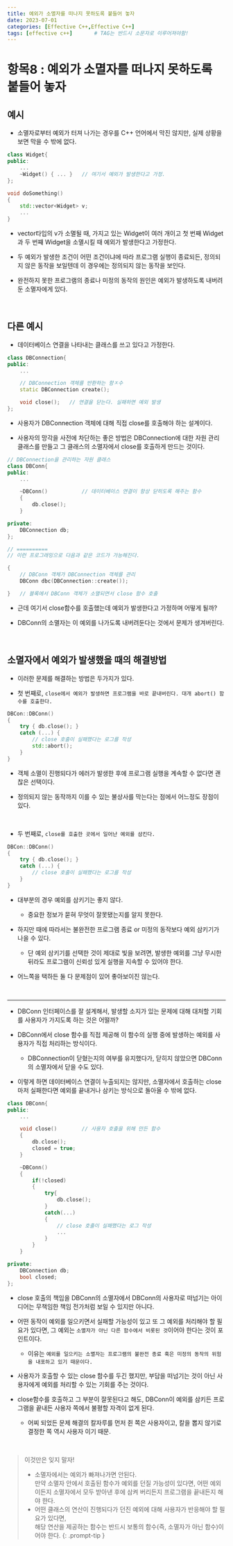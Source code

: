 ```yaml
---
title: 예외가 소멸자를 떠나지 못하도록 붙들어 놓자
date: 2023-07-01
categories: [Effective C++,Effective C++]
tags: [effective c++]		# TAG는 반드시 소문자로 이루어져야함!
---
```


**항목8 : 예외가 소멸자를 떠나지 못하도록 붙들어 놓자**
=====================

**예시**
-------

* 소멸자로부터 예외가 터져 나가는 경우를 C++ 언어에서 막진 않지만, 실제 상황을 보면 막을 수 밖에 없다.

```c++
class Widget{
public:
    ...
    ~Widget() { ... }   // 여기서 예외가 발생한다고 가정.
};

void doSomething()
{
    std::vector<Widget> v;
    ...
}
```

* vector타입의 v가 소멸될 때, 가지고 있는 Widget이 여러 개이고 첫 번째 Widget과 두 번쨰 Widget을 소멸시킬 때 예외가 발생한다고 가정한다.

* 두 예외가 발생한 조건이 어떤 조건이냐에 따라 프로그램 실행이 종료되든, 정의되지 않은 동작을 보일텐데 이 경우에는 정의되지 않는 동작을 보인다.

* 완전하지 못한 프로그램의 종료나 미정의 동작의 원인은 예외가 발생하도록 내버려둔 소멸자에게 있다.

<br>

**다른 예시**
---------

* 데이터베이스 연결을 나타내는 클래스를 쓰고 있다고 가정한다.

```c++
class DBConnection{
public:
    ...

    // DBConnection 객체를 반환하는 함ㅈ수
    static DBConnection create();   

    void close();   // 연결을 닫는다. 실패하면 예외 발생
};
```

* 사용자가 DBConnection 객체에 대해 직접 close를 호출해야 하는 설계이다.

* 사용자의 망각을 사전에 차단하는 좋은 방법은 DBConnection에 대한 자원 관리 클래스를 만들고 그 클래스의 소멸자에서 close를 호출하게 만드는 것이다.

```c++
// DBConnection을 관리하는 자원 클래스
class DBConn{
public:
    ...

    ~DBConn()           // 데이터베이스 연결이 항상 닫히도록 해주는 함수
    {
        db.close();
    }

private:
    DBConnection db;
};

// ==========
// 이런 프로그래밍으로 다음과 같은 코드가 가능해진다.

{
    // DBConn 객체가 DBConnection 객체를 관리
    DBConn dbc(DBConnection::create());

}   // 블록에서 DBConn 객체가 소멸되면서 close 함수 호출
```

* 근데 여기서 close함수를 호출했는데 예외가 발생한다고 가정하며 어떻게 될까?

* DBConn의 소멸자는 이 예외를 나가도록 내버려둔다는 것에서 문제가 생겨버린다.

<Br>

**소멸자에서 예외가 발생했을 때의 해결방법**
----------

* 이러한 문제를 해결하는 방법은 두가지가 있다.

* 첫 번째로, `close에서 예외가 발생하면 프로그램을 바로 끝내버린다. 대개 abort() 함수를 호출한다.`

```c++
DBCon::DBConn()
{
    try { db.close(); }
    catch (...) {
        // close 호출이 실패했다는 로그를 작성
        std::abort();
    }
}
```

* 객체 소멸이 진행되다가 에러가 발생한 후에 프로그램 실행을 계속할 수 없다면 괜찮은 선택이다.

* 정의되지 않는 동작까지 이를 수 있는 불상사를 막는다는 점에서 어느정도 장점이 있다.

<br>



* 두 번째로, `close를 호출한 곳에서 일어난 예외를 삼킨다.`


```c++
DBCon::DBConn()
{
    try { db.close(); }
    catch (...) {
        // close 호출이 실패했다는 로그를 작성
    }
}
```

* 대부분의 경우 예외를 삼키기는 좋지 않다.

  * 중요한 정보가 묻혀 무엇이 잘못됐는지를 알지 못한다.

* 하지만 때에 따라서는 불완전한 프로그램 종료 or 미정의 동작보다 예외 삼키기가 나을 수 있다.

  * 단 예외 삼키기를 선택한 것이 제대로 빛을 보려면, 발생한 예외를 그냥 무시한 뒤라도 프로그램이 신뢰성 있게 실행을 지속할 수 있어야 한다.

* 어느쪽을 택하든 둘 다 문제점이 있어 좋아보이진 않는다.

<br>

----------

* DBConn 인터페이스를 잘 설계해서, 발생할 소지가 있는 문제에 대해 대처할 기회를 사용자가 가지도록 하는 것은 어떨까?

* DBConn에서 close 함수를 직접 제공해 이 함수의 실행 중에 발생하는 예외를 사용자가 직접 처리하는 방식이다.

  * DBConnection이 닫혔는지의 여부를 유지했다가, 닫히지 않았으면 DBConn의 소멸자에서 닫을 수도 있다.

* 이렇게 하면 데이터베이스 연결이 누출되지는 않지만, 소멸자에서 호출하는 close마저 실패한다면 예외를 끝내거나 삼키는 방식으로 돌아올 수 밖에 없다.


```c++
class DBConn{
public:
    ...

    void close()        // 사용자 호출을 위해 만든 함수
    {
        db.close();
        closed = true;
    }

    ~DBConn()
    {
        if(!closed)
        {
            try{
                db.close();
            }
            catch(...)
            {
                // close 호출이 실패했다는 로그 작성
                ... 
            }
        }
    }

private:
    DBConnection db;
    bool closed;
};
```

* close 호출의 책임을 DBConn의 소멸자에서 DBConn의 사용자로 떠넘기는 아이디어는 무책임한 책임 전가처럼 보일 수 있지만 아니다.

* 어떤 동작이 예외를 일으키면서 실패할 가능성이 있고 또 그 예외를 처리해야 할 필요가 있다면, 그 예외는 `소멸자가 아닌 다른 함수에서 비롯된 것`이어야 한다는 것이 포인트이다.

  * 이유는 `예외를 일으키는 소멸자는 프로그램의 불완전 종료 혹은 미정의 동작의 위험을 내포하고 있기 때문이다.`

* 사용자가 호출할 수 있는 close 함수를 두긴 했지만, 부담을 떠넘기는 것이 아닌 사용자에게 예외를 처리할 수 있는 기회를 주는 것이다.

* close함수를 호출하고 그 부분이 잘못된다고 해도, DBConn이 예외를 삼키든 프로그램을 끝내든 사용자 쪽에서 불평할 자격이 없게 된다.
  * 어찌 되었든 문제 해결의 칼자루를 먼저 쥔 쪽은 사용자이고, 칼을 뽑지 않기로 결정한 쪽 역시 사용자 이기 때문.



<br>

> 이것만은 잊지 말자!
> * 소멸자에서는 예외가 빠져나가면 안된다.<br>
>   만약 소멸자 안에서 호출된 함수가 예외를 던질 가능성이 있다면, 어떤 예외이든지 소멸자에서 모두 받아낸 후에 삼켜 버리든지 프로그램을 끝내든지 해야 한다.
> * 어떤 클래스의 연산이 진행되다가 던진 예외에 대해 사용자가 반응해야 할 필요가 있다면,<br>
>   해당 연산을 제공하는 함수는 반드시 보통의 함수(즉, 소멸자가 아닌 함수)이어야 한다.
{: .prompt-tip }